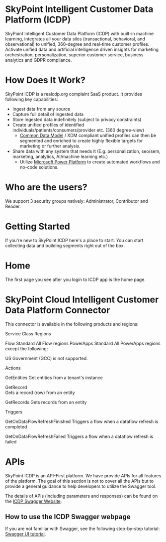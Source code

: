 # SkyPoint Intelligent Customer Data Platform (ICDP)

SkyPoint Intelligent Customer Data Platform (ICDP) with built-in machine learning, integrates all your data silos (transactional, behavioral, and observational) to unified, 360-degree and real-time customer profiles. Activate unified data and artificial intelligence driven insights for marketing orchestration, personalization, superior customer service, business analytics and GDPR compliance. 

# How Does It Work?

SkyPoint ICDP is a realcdp.org complaint SaaS product. It provides following key capabilities:

- Ingest data from any source
- Capture full detail of ingested data
- Store ingested data indefinitely (subject to privacy constraints)
- Create unified profiles of identified individuals/patients/consumers/provider etc. (360 degree-view)
  - [Common Data Model](https://docs.microsoft.com/common-data-model/) / XDM compliant unified profiles can then be segmented and enriched to create highly flexible targets for marketing or further analysis.
- Share data with any system that needs it (E.g. personalization, seo/sem, marketing, analytics, AI/machine learning etc.)
  - Utilize [Microsoft Power Platform](https://powerplatform.microsoft.com/en-us/) to create automated workflows and no-code solutions.

# Who are the users?

We support 3 security groups natively: Administrator, Contributor and Reader. 

# Getting Started

If you're new to SkyPoint ICDP here's a place to start. You can start collecting data and building segments right out of the box.

# Home 

The first page you see after you login to ICDP app is the home page.

# SkyPoint Cloud Intelligent Customer Data Platform Connector 

This connector is available in the following products and regions:

Service	    Class	    Regions

Flow	      Standard	All Flow regions 
PowerApps	Standard	All PowerApps regions except the following: 

US Government (GCC) is not supported. 

Actions

GetEntities	
Get entities from a tenant's instance

GetRecord 	
Gets a record (row) from an entity

GetRecords 
Gets records from an entity

Triggers 

GetOnDataFlowRefreshFinished
Triggers a flow when a dataflow refresh is completed

GetOnDataFlowRefreshFailed 
Triggers a flow when a dataflow refresh is failed 

# APIs
    
SkyPoint ICDP is an API-First platform. We have provide APIs for all features of the platform. The goal of this section is not to cover all the APIs but to provide a general guidance to help developers to utilize the Swagger tool. 

The details of APIs (including parameters and responses) can be found on the [ICDP Swagger Website](https://sicdpservices.azurewebsites.net/swagger).

## How to use the ICDP Swagger webpage

If you are not familiar with Swagger, see the following step-by-step tutorial: [Swagger UI tutorial](https://idratherbewriting.com/learnapidoc/pubapis_swagger.html).
